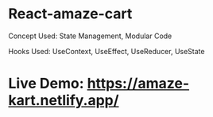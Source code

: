 # React-amaze-cart

Concept Used:
State Management,
Modular Code

Hooks Used:
UseContext,
UseEffect,
UseReducer,
UseState

# Live Demo: https://amaze-kart.netlify.app/
